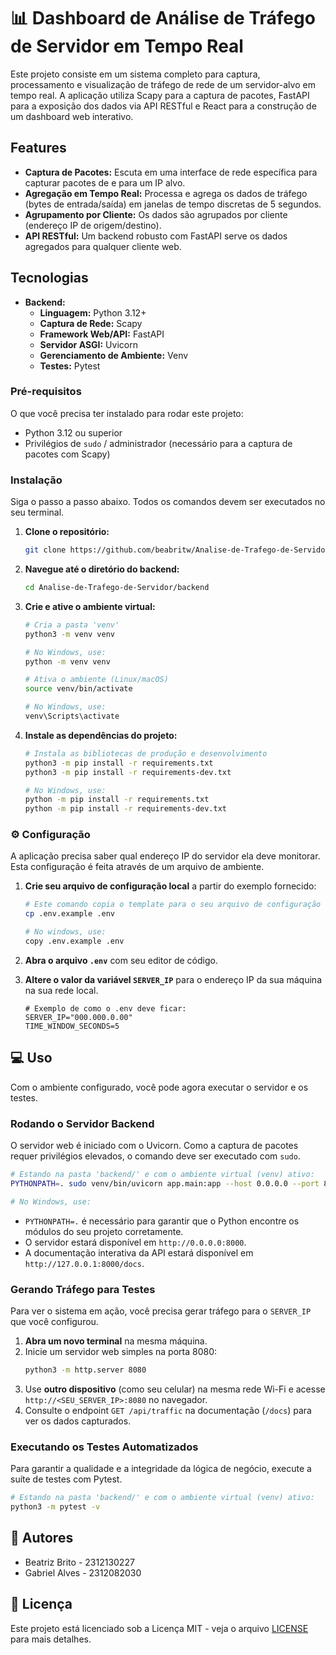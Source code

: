 # 📊 Dashboard de Análise de Tráfego de Servidor em Tempo Real

Este projeto consiste em um sistema completo para captura, processamento e visualização de tráfego de rede de um servidor-alvo em tempo real. A aplicação utiliza Scapy para a captura de pacotes, FastAPI para a exposição dos dados via API RESTful e React para a construção de um dashboard web interativo.

## Features

  * **Captura de Pacotes:** Escuta em uma interface de rede específica para capturar pacotes de e para um IP alvo.
  * **Agregação em Tempo Real:** Processa e agrega os dados de tráfego (bytes de entrada/saída) em janelas de tempo discretas de 5 segundos.
  * **Agrupamento por Cliente:** Os dados são agrupados por cliente (endereço IP de origem/destino).
  * **API RESTful:** Um backend robusto com FastAPI serve os dados agregados para qualquer cliente web.

## Tecnologias 

  * **Backend:**
      * **Linguagem:** Python 3.12+
      * **Captura de Rede:** Scapy
      * **Framework Web/API:** FastAPI
      * **Servidor ASGI:** Uvicorn
      * **Gerenciamento de Ambiente:** Venv
      * **Testes:** Pytest


### Pré-requisitos

O que você precisa ter instalado para rodar este projeto:

  * Python 3.12 ou superior
  * Privilégios de `sudo` / administrador (necessário para a captura de pacotes com Scapy)

### Instalação

Siga o passo a passo abaixo. Todos os comandos devem ser executados no seu terminal.

1.  **Clone o repositório:**

    ```bash
    git clone https://github.com/beabritw/Analise-de-Trafego-de-Servidor.git
    ```

2.  **Navegue até o diretório do backend:**

    ```bash
    cd Analise-de-Trafego-de-Servidor/backend
    ```

3.  **Crie e ative o ambiente virtual:**

    ```bash
    # Cria a pasta 'venv'
    python3 -m venv venv
    
    # No Windows, use:
    python -m venv venv

    # Ativa o ambiente (Linux/macOS)
    source venv/bin/activate
    
    # No Windows, use:
    venv\Scripts\activate
    ```

4.  **Instale as dependências do projeto:**

    ```bash
    # Instala as bibliotecas de produção e desenvolvimento
    python3 -m pip install -r requirements.txt
    python3 -m pip install -r requirements-dev.txt

    # No Windows, use:
    python -m pip install -r requirements.txt
    python -m pip install -r requirements-dev.txt
    ```

### ⚙️ Configuração

A aplicação precisa saber qual endereço IP do servidor ela deve monitorar. Esta configuração é feita através de um arquivo de ambiente.

1.  **Crie seu arquivo de configuração local** a partir do exemplo fornecido:

    ```bash
    # Este comando copia o template para o seu arquivo de configuração local
    cp .env.example .env
    
    # No windows, use:
    copy .env.example .env
    ```

2.  **Abra o arquivo `.env`** com seu editor de código.

3.  **Altere o valor da variável `SERVER_IP`** para o endereço IP da sua máquina na sua rede local.

    ```dotenv
    # Exemplo de como o .env deve ficar:
    SERVER_IP="000.000.0.00"
    TIME_WINDOW_SECONDS=5
    ```

## 💻 Uso

Com o ambiente configurado, você pode agora executar o servidor e os testes.

### Rodando o Servidor Backend

O servidor web é iniciado com o Uvicorn. Como a captura de pacotes requer privilégios elevados, o comando deve ser executado com `sudo`.

```bash
# Estando na pasta 'backend/' e com o ambiente virtual (venv) ativo:
PYTHONPATH=. sudo venv/bin/uvicorn app.main:app --host 0.0.0.0 --port 8000 --reload

# No Windows, use:

```

  * `PYTHONPATH=.` é necessário para garantir que o Python encontre os módulos do seu projeto corretamente.
  * O servidor estará disponível em `http://0.0.0.0:8000`.
  * A documentação interativa da API estará disponível em `http://127.0.0.1:8000/docs`.

### Gerando Tráfego para Testes

Para ver o sistema em ação, você precisa gerar tráfego para o `SERVER_IP` que você configurou.

1.  **Abra um novo terminal** na mesma máquina.
2.  Inicie um servidor web simples na porta 8080:
    ```bash
    python3 -m http.server 8080
    ```
3.  Use **outro dispositivo** (como seu celular) na mesma rede Wi-Fi e acesse `http://<SEU_SERVER_IP>:8080` no navegador.
4.  Consulte o endpoint `GET /api/traffic` na documentação (`/docs`) para ver os dados capturados.

### Executando os Testes Automatizados

Para garantir a qualidade e a integridade da lógica de negócio, execute a suíte de testes com Pytest.

```bash
# Estando na pasta 'backend/' e com o ambiente virtual (venv) ativo:
python3 -m pytest -v
```

## 👥 Autores
- Beatriz Brito - 2312130227
- Gabriel Alves - 2312082030

## 📄 Licença

Este projeto está licenciado sob a Licença MIT - veja o arquivo [LICENSE](https://www.google.com/search?q=LICENSE) para mais detalhes.
